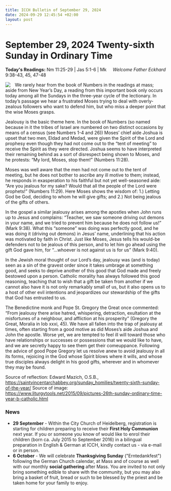 ```yaml
---
title: ICCH Bulletin of September 29, 2024
date: 2024-09-29 12:45:54 +02:00
layout: post
---
```


# September 29, 2024 Twenty-sixth Sunday in Ordinary Time 
<span style="float: right"><em>Welcome Father Eckhard</em></span>
**Today's Readings:** Nm 11:25-29 | Jas 5:1-6 | Mk 9:38-43, 45, 47-48


<img style="float: left; margin-right: 1em;" src="https://blogger.googleusercontent.com/img/b/R29vZ2xl/AVvXsEg5IZ0KWwLOXyAZ8YN4LGWyVwI8clBEjntMxCVfggZDSne3SVQqS8T_NCuT3hU9MoNAgvivBSZMeLzf9-nGYVqM2cEW1EBmdjrIEbzApokWZACrAEmvD3E0hJouer6wxohuGRSZbX1wUnIg/s800-Ic42/whoever-is-not-against-us-is-for-us-jesus-said-mark-9-verse-40.PNG">

We rarely hear from the book of Numbers in the readings at mass; aside from New Year’s Day, a reading from this important book only occurs today among all the Sundays in the three-year cycle of the lectionary. In today’s passage we hear a frustrated Moses trying to deal with overly-zealous followers who want to defend him, but who miss a deeper point that the wise Moses grasps.

Jealousy is the basic theme here. In the book of Numbers (so named because in it the tribes of Israel are numbered on two distinct occasions by means of a census (see Numbers 1-4 and 26)) Moses’ chief aide Joshua is upset that two men, Eldad and Medad, were given the Spirit of the Lord and prophesy even though they had not come out to the “tent of meeting” to receive the Spirit as they were directed. Joshua seems to have interpreted their remaining behind as a sort of disrespect being shown to Moses, and he protests: “My lord, Moses, stop them!” (Numbers 11:28).

Moses was well aware that the men had not come out to the tent of meeting, but he does not bother to ascribe any ill motive to them; instead, he responds in exasperation to his faithful but not yet well-seasoned aide: “Are you jealous for my sake? Would that all the people of the Lord were prophets!” (Numbers 11:29). Here Moses shows the wisdom of: 1.) Letting God be God, deciding to whom he will give gifts; and 2.) Not being jealous of the gifts of others.

In the gospel a similar jealousy arises among the apostles when John runs up to Jesus and complains: “Teacher, we saw someone driving out demons in your name, and we tried to prevent him because he does not follow us!” (Mark 9:38). What this “someone” was doing was perfectly good, and he was doing it (driving out demons) in Jesus’ name, underlining that his action was motivated by faith in Christ. Just like Moses, Jesus tells his would-be defenders not to be jealous of this person, and to let him go ahead using the gift God gave him, for “…whoever is not against us is for us” (Mark 9:40).

In the Jewish moral thought of our Lord’s day, jealousy was (and is today) seen as a sin of the gravest order since it takes umbrage at something good, and seeks to deprive another of this good that God made and freely bestowed upon a person. Catholic morality has always followed this good reasoning, teaching that to wish that a gift be taken from another if we cannot also have it is not only remarkably small of us, but it also opens us to a host of other evil intentions and jeopardizes our stewardship of the gifts that God has entrusted to us.

The Benedictine monk and Pope St. Gregory the Great once commented: “From jealousy there arise hatred, whispering, detraction, exultation at the misfortunes of a neighbour, and affliction at his prosperity” (Gregory the Great, Moralia in Iob xxxi, 45). We have all fallen into the trap of jealousy at times, often starting from a good motive as did Moses’s aide Joshua and John the apostle. Worse yet, we are tempted to feel ill will toward those who have relationships or successes or possessions that we would like to have, and we are secretly happy to see them get their comeuppance. Following the advice of good Pope Gregory let us resolve anew to avoid jealousy in all its forms, rejoicing in the God whose Spirit blows where it wills, and whose true disciples always delight in his good gifts, wherever and in whomever they may be found.

Source of reflection: Edward Mazich, O.S.B., https://saintvincentarchabbey.org/sunday_homilies/twenty-sixth-sunday-of-the-year/
Source of image: https://www.liturgytools.net/2015/09/pictures-26th-sunday-ordinary-time-year-b-catholic.html

### News 

* **29 September** - Within the City Church of Heidelberg, registration is starting for children preparing to receive their **First Holy Communion** next year. If you or someone you know of would like to enrol their children (born ca. July 2015 to September 2016) in a bilingual preparation in English & German at ICCH, kindly contact us - via e-mail or in person.
* **6 October** - We will celebrate **Thanksgiving Sunday** ("Erntedankfest") following the German Church calendar, at Mass and of course as well with our monthly **social gathering** after Mass. You are invited to not only bring something edible to share with the community, but you may also bring a basket of fruit, bread or such to be blessed by the priest and be taken home for your family to enjoy.
